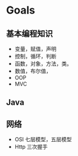 # Goals

## 基本编程知识

- 变量，赋值，声明
- 控制，循环，判断
- 函数，对象，方法，类。
- 数值，布尔值，
- OOP
- MVC

## Java

## 网络

- OSI 七层模型，五层模型
- Http 三次握手
